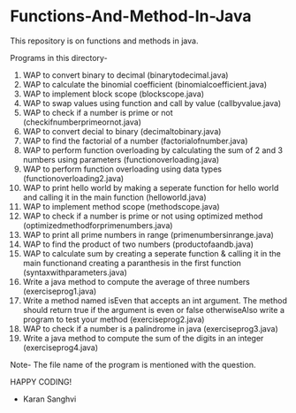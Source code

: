 # Functions-And-Method-In-Java
This repository is on functions and methods in java.

Programs in this directory-

1. WAP to convert binary to decimal (binarytodecimal.java)
2. WAP to calculate the binomial coefficient (binomialcoefficient.java)
3. WAP to implement block scope (blockscope.java)
4. WAP to swap values using function and call by value (callbyvalue.java)
5. WAP to check if a number is prime or not (checkifnumberprimeornot.java)
6. WAP to convert decial to binary (decimaltobinary.java)
7. WAP to find the factorial of a number (factorialofnumber.java)
8. WAP to perform function overloading by calculating the sum of 2 and 3 numbers using parameters (functionoverloading.java)
9. WAP to perform function overloading using data types (functionoverloading2.java)
10. WAP to print hello world by making a seperate function for hello world and calling it in the main function (helloworld.java)
11. WAP to implement method scope (methodscope.java)
12. WAP to check if a number is prime or not using optimized method (optimizedmethodforprimenumbers.java)
13. WAP to print all prime numbers in range (primenumbersinrange.java)
14. WAP to find the product of two numbers (productofaandb.java)
15. WAP to calculate sum by creating a seperate function & calling it in the main functionand creating a paranthesis in the first function (syntaxwithparameters.java)
16. Write a java method to compute the average of three numbers (exerciseprog1.java)
17. Write a method named isEven that accepts an int argument. The method should return true if the argument is even or false otherwiseAlso write a program to test your method (exerciseprog2.java)
18. WAP to check if a number is a palindrome in java (exerciseprog3.java)
19. Write a java method to compute the sum of the digits in an integer (exerciseprog4.java)

Note- The file name of the program is mentioned with the question.

HAPPY CODING!

- Karan Sanghvi

